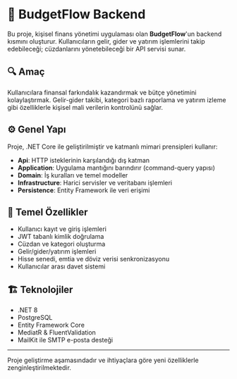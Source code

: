 # 💼 BudgetFlow Backend

Bu proje, kişisel finans yönetimi uygulaması olan **BudgetFlow**'un backend kısmını oluşturur. Kullanıcıların gelir, gider ve yatırım işlemlerini takip edebileceği; cüzdanlarını yönetebileceği bir API servisi sunar.

## 🔍 Amaç

Kullanıcılara finansal farkındalık kazandırmak ve bütçe yönetimini kolaylaştırmak. Gelir-gider takibi, kategori bazlı raporlama ve yatırım izleme gibi özelliklerle kişisel mali verilerin kontrolünü sağlar.

## ⚙️ Genel Yapı

Proje, .NET Core ile geliştirilmiştir ve katmanlı mimari prensipleri kullanır:

- **Api**: HTTP isteklerinin karşılandığı dış katman
- **Application**: Uygulama mantığını barındırır (command-query yapısı)
- **Domain**: İş kuralları ve temel modeller
- **Infrastructure**: Harici servisler ve veritabanı işlemleri
- **Persistence**: Entity Framework ile veri erişimi

## 📌 Temel Özellikler

- Kullanıcı kayıt ve giriş işlemleri
- JWT tabanlı kimlik doğrulama
- Cüzdan ve kategori oluşturma
- Gelir/gider/yatırım işlemleri
- Hisse senedi, emtia ve döviz verisi senkronizasyonu
- Kullanıcılar arası davet sistemi

## 🏗️ Teknolojiler

- .NET 8
- PostgreSQL
- Entity Framework Core
- MediatR & FluentValidation
- MailKit ile SMTP e-posta desteği

---

Proje geliştirme aşamasındadır ve ihtiyaçlara göre yeni özelliklerle zenginleştirilmektedir.

